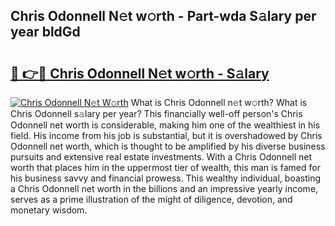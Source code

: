 ## Chris Odonnell N𝚎t w𝚘rth - Part-wda S𝚊lary per year bldGd

# <h2><a href="http://gc1xeov.nevu.top/?p=Chris+Odonnell">🔗 👉🔴 Chris Odonnell N𝚎t w𝚘rth - S𝚊lary</a></h2>

[![Chris Odonnell N𝚎t W𝚘rth](https://i.imgur.com/Oavwk0R.jpeg)](http://gc1xeov.nevu.top/?p=Chris+Odonnell)
What is Chris Odonnell n𝚎t w𝚘rth? What is Chris Odonnell s𝚊lary per year?
This financially well-off person's Chris Odonnell net worth is considerable, making him one of the wealthiest in his field. His income from his job is substantial, but it is overshadowed by Chris Odonnell net worth, which is thought to be amplified by his diverse business pursuits and extensive real estate investments. With a Chris Odonnell net worth that places him in the uppermost tier of wealth, this man is famed for his business savvy and financial prowess. This wealthy individual, boasting a Chris Odonnell net worth in the billions and an impressive yearly income, serves as a prime illustration of the might of diligence, devotion, and monetary wisdom.
